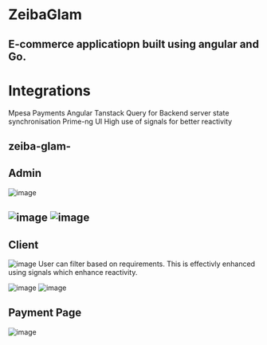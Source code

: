 # ZeibaGlam

E-commerce applicatiopn built using angular and Go.
---
# Integrations
Mpesa Payments
Angular Tanstack Query for Backend server state synchronisation
Prime-ng UI
High use of signals for better reactivity

## zeiba-glam-
## Admin
![image](https://github.com/user-attachments/assets/6d0efd37-eeae-4245-a1ef-2805600dbc58)

![image](https://github.com/user-attachments/assets/7139c166-62d5-4f99-b173-f41f26ffcb48)
![image](https://github.com/user-attachments/assets/78ebac06-29ba-476d-b7ea-7b4fa1d359b4)
---
## Client
![image](https://github.com/user-attachments/assets/aa739dc4-074a-4ee6-8813-d73206cd28d0)
User can filter based on requirements. This is effectivly enhanced using signals which enhance reactivity.

![image](https://github.com/user-attachments/assets/ddc3b7a7-62cd-487f-9216-5ac3d55e313e)
![image](https://github.com/user-attachments/assets/55fc0c3e-ef56-4c2a-8bcc-5903f0c47596)
## Payment Page
![image](https://github.com/user-attachments/assets/26c35b2e-d8c7-4916-8d90-b60236a206d5)




